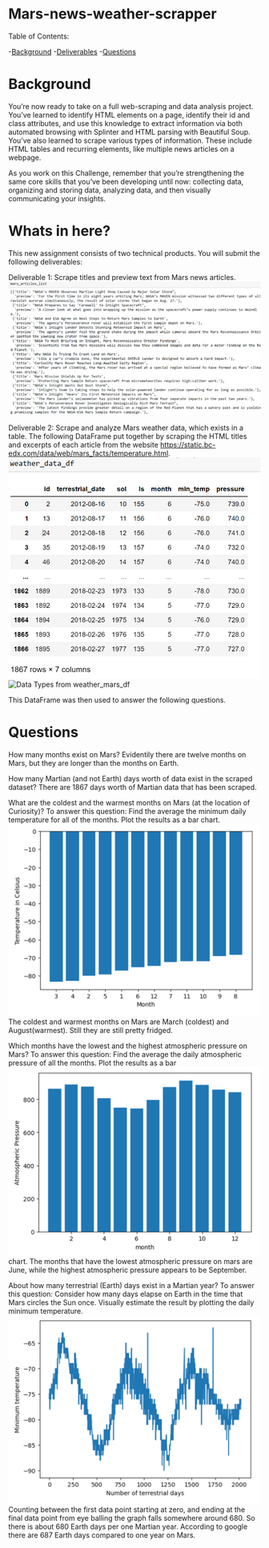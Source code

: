 # Mars-news-weather-scrapper

Table of Contents:

 -[Background](#Background)
 -[Deliverables](#Whats)
 -[Questions](#questions)

# Background
You’re now ready to take on a full web-scraping and data analysis project. You’ve learned to identify HTML elements on a page, identify their id and class attributes, and use this knowledge to extract information via both automated browsing with Splinter and HTML parsing with Beautiful Soup. You’ve also learned to scrape various types of information. These include HTML tables and recurring elements, like multiple news articles on a webpage.

As you work on this Challenge, remember that you’re strengthening the same core skills that you’ve been developing until now: collecting data, organizing and storing data, analyzing data, and then visually communicating your insights.

# Whats in here?
This new assignment consists of two technical products. You will submit the following deliverables:

Deliverable 1: Scrape titles and preview text from Mars news articles.
![Scrape Preview](/Images/deliverable%201%20images/mars_articles_list_preview.png)

Deliverable 2: Scrape and analyze Mars weather data, which exists in a table.
The following DataFrame put together by scraping the HTML titles and excerpts of each article from the website https://static.bc-edx.com/data/web/mars_facts/temperature.html.
![Mars Weather DataFrame](/Images/deliverable%202%20images/weather_data_df.png)
![Data Types from weather_mars_df](weather_data_df_dtypes.png)


This DataFrame was then used to answer the following questions.


# Questions

How many months exist on Mars?
Evidentily there are twelve months on Mars, but they are longer than the months on Earth.

How many Martian (and not Earth) days worth of data exist in the scraped dataset?
There are 1867 days worth of Martian data that has been scraped.

What are the coldest and the warmest months on Mars (at the location of Curiosity)? To answer this question:
Find the average the minimum daily temperature for all of the months.
Plot the results as a bar chart.
![Minimal Temperatures on the Mars surface near the rover](/images/deliverable%202%20images/mars_month_temperature_bar.png)
The coldest and warmest months on Mars are March (coldest) and August(warmest).  Still they are still pretty fridged.

Which months have the lowest and the highest atmospheric pressure on Mars? To answer this question:
Find the average the daily atmospheric pressure of all the months.
Plot the results as a bar 
![Mars atmospheric pressure](/images/deliverable%202%20images/mars_month_atmospheric_pressure_bar.png)chart.
The months that have the lowest atmospheric pressure on mars are June, while the highest atmospheric pressure appears to be September.

About how many terrestrial (Earth) days exist in a Martian year? To answer this question:
Consider how many days elapse on Earth in the time that Mars circles the Sun once.
Visually estimate the result by plotting the daily minimum temperature.
![Martian days plotted with minimal temperatures](/images/deliverable%202%20images/mars_days_line.png)
Counting between the first data point starting at zero, and ending at the final data point from eye balling the graph falls somewhere around 680.  So there is about 680 Earth days per one Martian year.  According to google there are 687 Earth days compared to one year on Mars.
